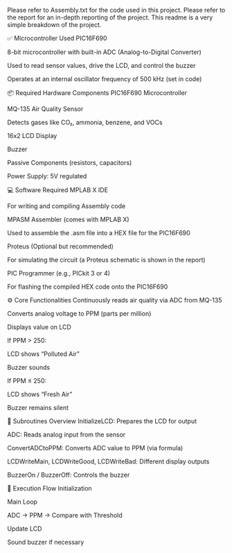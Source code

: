 Please refer to Assembly.txt for the code used in this project.
Please refer to the report for an in-depth reporting of the project.
This readme is a very simple breakdown of the project.

✅ Microcontroller Used
PIC16F690

8-bit microcontroller with built-in ADC (Analog-to-Digital Converter)

Used to read sensor values, drive the LCD, and control the buzzer

Operates at an internal oscillator frequency of 500 kHz (set in code)

📦 Required Hardware Components
PIC16F690 Microcontroller

MQ-135 Air Quality Sensor

Detects gases like CO₂, ammonia, benzene, and VOCs

16x2 LCD Display

Buzzer

Passive Components (resistors, capacitors)

Power Supply: 5V regulated

💻 Software Required
MPLAB X IDE

For writing and compiling Assembly code

MPASM Assembler (comes with MPLAB X)

Used to assemble the .asm file into a HEX file for the PIC16F690

Proteus (Optional but recommended)

For simulating the circuit (a Proteus schematic is shown in the report)

PIC Programmer (e.g., PICkit 3 or 4)

For flashing the compiled HEX code onto the PIC16F690

⚙️ Core Functionalities
Continuously reads air quality via ADC from MQ-135

Converts analog voltage to PPM (parts per million)

Displays value on LCD

If PPM > 250:

LCD shows “Polluted Air”

Buzzer sounds

If PPM ≤ 250:

LCD shows “Fresh Air”

Buzzer remains silent

🧠 Subroutines Overview
InitializeLCD: Prepares the LCD for output

ADC: Reads analog input from the sensor

ConvertADCtoPPM: Converts ADC value to PPM (via formula)

LCDWriteMain, LCDWriteGood, LCDWriteBad: Different display outputs

BuzzerOn / BuzzerOff: Controls the buzzer

🔁 Execution Flow
Initialization

Main Loop

ADC → PPM → Compare with Threshold

Update LCD

Sound buzzer if necessary
